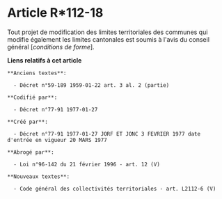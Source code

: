 # Article R*112-18

Tout projet de modification des limites territoriales des communes qui modifie également les limites cantonales est soumis à
l'avis du conseil général [*conditions de forme*].

**Liens relatifs à cet article**

	**Anciens textes**:

	  - Décret n°59-189 1959-01-22 art. 3 al. 2 (partie)

	**Codifié par**:

	  - Décret n°77-91 1977-01-27

	**Créé par**:

	  - Décret n°77-91 1977-01-27 JORF ET JONC 3 FEVRIER 1977 date d'entrée en vigueur 20 MARS 1977

	**Abrogé par**:

	  - Loi n°96-142 du 21 février 1996 - art. 12 (V)

	**Nouveaux textes**:

	  - Code général des collectivités territoriales - art. L2112-6 (V)
